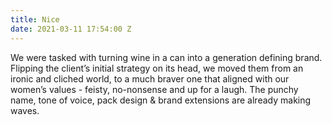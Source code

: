 ```yaml
---
title: Nice
date: 2021-03-11 17:54:00 Z
---
```


We were tasked with turning wine in a can into a generation defining brand. Flipping the client’s initial strategy on its head, we moved them from an ironic and cliched world, to a much braver one that aligned with our women’s values - feisty, no-nonsense and up for a laugh. The punchy name, tone of voice, pack design & brand extensions are already making waves.